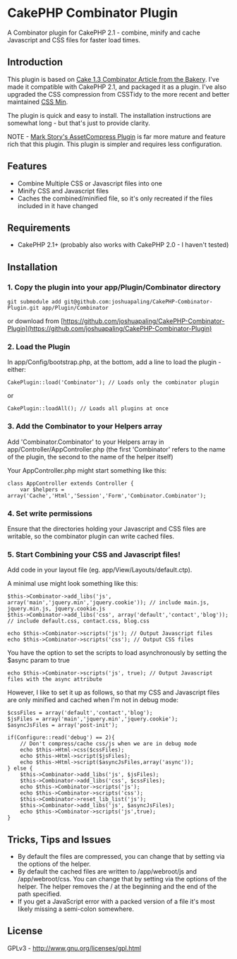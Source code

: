 # CakePHP Combinator Plugin #

A Combinator plugin for CakePHP 2.1 - combine, minify and cache Javascript and CSS files for faster load times.

## Introduction ##


This plugin is based on [Cake 1.3 Combinator Article from the Bakery](http://bakery.cakephp.org/articles/st3ph/2010/09/10/combinator-compress-and-combine-your-js-and-css-files). I've made it compatible with CakePHP 2.1, and packaged it as a plugin. I've also upgraded the CSS compression from CSSTidy to the more recent and better maintained [CSS Min](http://code.google.com/p/cssmin/).

The plugin is quick and easy to install. The installation instructions are somewhat long - but that's just to provide clarity.

NOTE - [Mark Story's AssetCompress Plugin](https://github.com/markstory/asset_compress) is far more mature and feature rich that this plugin. This plugin is simpler and requires less configuration.

## Features ##

* Combine Multiple CSS or Javascript files into one
* Minify CSS and Javascript files
* Caches the combined/minified file, so it's only recreated if the files included in it have changed

## Requirements ##

* CakePHP 2.1+ (probably also works with CakePHP 2.0 - I haven't tested)

## Installation ##

### 1. Copy the plugin into your app/Plugin/Combinator directory ###

    git submodule add git@github.com:joshuapaling/CakePHP-Combinator-Plugin.git app/Plugin/Combinator

or download from [https://github.com/joshuapaling/CakePHP-Combinator-Plugin](https://github.com/joshuapaling/CakePHP-Combinator-Plugin)
	
### 2. Load the Plugin ###

In app/Config/bootstrap.php, at the bottom, add a line to load the plugin - either:
	
	CakePlugin::load('Combinator'); // Loads only the combinator plugin

or
	
	CakePlugin::loadAll(); // Loads all plugins at once
	
### 3. Add the Combinator to your Helpers array ###

Add 'Combinator.Combinator' to your Helpers array in app/Controller/AppController.php (the first 'Combinator' refers to the name of the plugin, the second to the name of the helper itself)
	
Your AppController.php might start something like this:
	
	class AppController extends Controller {
		var $helpers = array('Cache','Html','Session','Form','Combinator.Combinator');
		
### 4. Set write permissions ###

Ensure that the directories holding your Javascript and CSS files are writable, so the combinator plugin can write cached files.

### 5. Start Combining your CSS and Javascript files! ###

Add code in your layout file (eg. app/View/Layouts/default.ctp).

A minimal use might look something like this:

	$this->Combinator->add_libs('js', array('main','jquery.min','jquery.cookie')); // include main.js, jquery.min.js, jquery.cookie.js
	$this->Combinator->add_libs('css', array('default','contact','blog')); // include default.css, contact.css, blog.css
	
	echo $this->Combinator->scripts('js'); // Output Javascript files
	echo $this->Combinator->scripts('css'); // Output CSS files

You have the option to set the scripts to load asynchronously by setting the $async param to true

	echo $this->Combinator->scripts('js', true); // Output Javascript files with the async attribute
	
However, I like to set it up as follows, so that my CSS and Javascript files are only minified and cached when I'm not in debug mode:

	$cssFiles = array('default','contact','blog');
	$jsFiles = array('main','jquery.min','jquery.cookie');
	$asyncJsFiles = array('post-init');

	if(Configure::read('debug') == 2){ 
		// Don't compress/cache css/js when we are in debug mode
		echo $this->Html->css($cssFiles);
		echo $this->Html->script($jsFiles);
		echo $this->Html->script($asyncJsFiles,array('async'));
	} else {
		$this->Combinator->add_libs('js', $jsFiles);
		$this->Combinator->add_libs('css', $cssFiles);
		echo $this->Combinator->scripts('js');
		echo $this->Combinator->scripts('css');
		$this->Combinator->reset_lib_list('js');
		$this->Combinator->add_libs('js', $asyncJsFiles);
		echo $this->Combinator->scripts('js',true);
	}
	
## Tricks, Tips and Issues ##

* By default the files are compressed, you can change that by setting via the options of the helper.
* By default the cached files are written to /app/webroot/js and /app/webroot/css. You can change that by setting via the options of the helper. The helper removes the / at the beginning and the end of the path specified.
* If you get a JavaScript error with a packed version of a file it's most likely missing a semi-colon somewhere.

## License ##

GPLv3 - http://www.gnu.org/licenses/gpl.html
